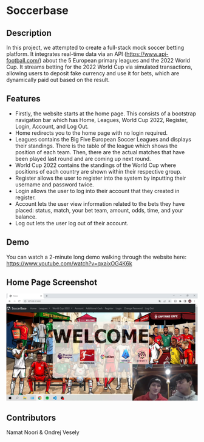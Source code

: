 # Soccerbase
## Description
In this project, we attempted to create a full-stack mock soccer betting platform. It integrates real-time data via an API (https://www.api-football.com/) about the 5 European primary leagues and the 2022 World Cup. It streams betting for the 2022 World Cup via simulated transactions, allowing users to deposit fake currency and use it for bets, which are dynamically paid out based on the result.

## Features
- Firstly, the website starts at the home page. This consists of a bootstrap navigation bar which has Home, Leagues, World Cup 2022, Register, Login, Account, and Log Out.
- Home redirects you to the home page with no login required.
- Leagues contains the Big Five European Soccer Leagues and displays their standings. There is the table of the league which shows the position of each team. Then, there are the actual matches that have been played last round and are coming up next round.
- World Cup 2022 contains the standings of the World Cup where positions of each country are shown within their respective group.
- Register allows the user to register into the system by inputting their username and password twice.
- Login allows the user to log into their account that they created in register.
- Account lets the user view information related to the bets they have placed: status, match, your bet team, amount, odds, time, and your balance.
- Log out lets the user log out of their account.

## Demo
You can watch a 2-minute long demo walking through the website here: https://www.youtube.com/watch?v=qxaixOG4K6k

## Home Page Screenshot
![Home Page](screenshots/home_page.png)

## Contributors
Namat Noori & Ondrej Vesely
